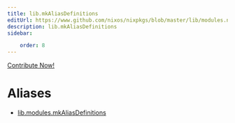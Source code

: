 ```yaml
---
title: lib.mkAliasDefinitions
editUrl: https://www.github.com/nixos/nixpkgs/blob/master/lib/modules.nix#L1071C37
description: lib.mkAliasDefinitions
sidebar:

    order: 8
---
```


<a href="https://www.github.com/nixos/nixpkgs/blob/master/lib/modules.nix#L1071C37">Contribute Now!</a>


# Aliases

- [lib.modules.mkAliasDefinitions](/nix-doc-comments/reference/lib/modules/lib-modules-mkAliasDefinitions)


